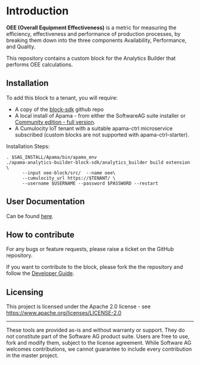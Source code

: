 # Introduction

**OEE (Overall Equipment Effectiveness)** is a metric for measuring the efficiency, effectiveness and performance of production processes, by breaking them down into the three components Availability, Performance, and Quality.

This repository contains a custom block for the Analytics Builder that performs OEE calculations.

## Installation

To add this block to a tenant, you will require:

* A copy of the [block-sdk](https://github.com/SoftwareAG/apama-analytics-builder-block-sdk) github repo
* A local install of Apama - from either the SoftwareAG suite installer or [Community edition - full version](http://www.apamacommunity.com/downloads/).
* A Cumulocity IoT tenant with a suitable apama-ctrl microservice subscribed (custom blocks are not supported with apama-ctrl-starter).

Installation Steps:

```
. $SAG_INSTALL/Apama/bin/apama_env
./apama-analytics-builder-block-sdk/analytics_builder build extension \
      --input oee-block/src/  --name oee\
      --cumulocity_url https://$TENANT/ \
      --username $USERNAME --password $PASSWORD --restart
```

## User Documentation
Can be found [here](https://github.com/Cumulocity-IoT/oee-block/blob/main/docs/contents.md#user-guide).
## How to contribute
For any bugs or feature requests, please raise a ticket on the GitHub repository.

If you want to contribute to the block, please fork the the repository and follow the [Developer Guide](https://github.com/Cumulocity-IoT/oee-block/blob/main/docs/developerguide/004contribution.md).

## Licensing

This project is licensed under the Apache 2.0 license - see <https://www.apache.org/licenses/LICENSE-2.0>

______________________
These tools are provided as-is and without warranty or support. They do not constitute part of the Software AG product suite. Users are free to use, fork and modify them, subject to the license agreement. While Software AG welcomes contributions, we cannot guarantee to include every contribution in the master project.

